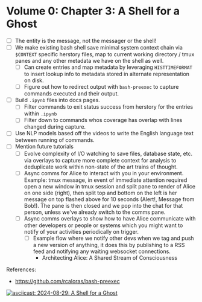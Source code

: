 # Volume 0: Chapter 3: A Shell for a Ghost

- [ ] The entity is the message, not the messager or the shell!
- [ ] We make existing bash shell save minimal system context
      chain via `$CONTEXT` specific herstory files, map to
      current working directory / tmux panes and any other
      metadata we have on the shell as well.
  - [ ] Can create entries and map metadata by leveraging
        `HISTTIMEFORMAT` to insert lookup info to metadata
        stored in alternate representation on disk.
  - [ ] Figure out how to redirect output with `bash-preexec`
        to capture commands executed and their output.
- [ ] Build `.ipynb` files into docs pages.
  - [ ] Filter commands to exit status success from herstory
        for the entries within `.ipynb`
  - [ ] Filter down to commands whos coverage has overlap with
        lines changed during capture.
- [ ] Use NLP models based off the videos to write the English
      language text between running of commands.
- [ ] Mention future tutorials
  - [ ] Evolve complexity of I/O watching to save files,
        database state, etc. via overlays to capture
        more complete context for analysis to deduplicate
        work within non-state of the art trains of thought.
  - [ ] Async comms for Alice to interact with you in your
        environment. Example: tmux message, in event of
        immediate attention required open a new window
        in tmux session and split pane to render of Alice
        on one side (right), then split top and bottom
        on the left is her message on top flashed above for
        10 seconds (Alert!, Message from Bob!). The pane is
        then closed and we pop into the chat for that person,
        unless we've already switch to the comms pane.
  - [ ] Async comms overlays to show how to have Alice
        communicate with other developers or people or
        systems which you might want to notify of your
        activities periodically on trigger.
    - [ ] Example flow where we notify other devs when we
          tag and push a new version of anything, it does
          this by publishing to a RSS feed and notifying
          any waiting websocket connections.
      - Architecting Alice: A Shared Stream of Consciousness

References:
- https://github.com/rcaloras/bash-preexec

[![asciicast: 2024-08-29: A Shell for a Ghost](https://asciinema.org/a/674077.svg)](https://asciinema.org/a/674077)
